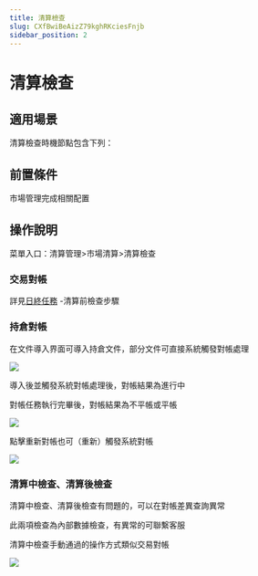 ```yaml
---
title: 清算檢查
slug: CXfBwiBeAizZ79kghRKciesFnjb
sidebar_position: 2
---
```



# 清算檢查

## 適用場景

清算檢查時機節點包含下列：

## 前置條件

市場管理完成相關配置

## 操作說明

菜單入口：清算管理&gt;市場清算&gt;清算檢查

### 交易對帳

詳見[日終任務](./G4ddwtkMnisaE2k9E7dcp5zRn4e) -清算前檢查步驟

### 持倉對帳

在文件導入界面可導入持倉文件，部分文件可直接系統觸發對帳處理

<img src="/assets/DUw1bDwVboV4mfx9GrZcINC2nzh.png" src-width="3350" src-height="1456" align="center"/>

導入後並觸發系統對帳處理後，對帳結果為進行中

對帳任務執行完畢後，對帳結果為不平帳或平帳

<img src="/assets/QMi8bzqFto249Ox3k9actMwpn5b.png" src-width="2930" src-height="1554" align="center"/>

點擊重新對帳也可（重新）觸發系統對帳

<img src="/assets/PbBbbdYdVoMxJxx5FsxcSHcZnCh.png" src-width="2914" src-height="1526" align="center"/>

### 清算中檢查、清算後檢查

清算中檢查、清算後檢查有問題的，可以在對帳差異查詢異常

此兩項檢查為內部數據檢查，有異常的可聯繫客服

清算中檢查手動通過的操作方式類似交易對帳

<img src="/assets/GL9nbcAlNowJjCxEU31cpjvUnKC.png" src-width="2846" src-height="1418" align="center"/>

